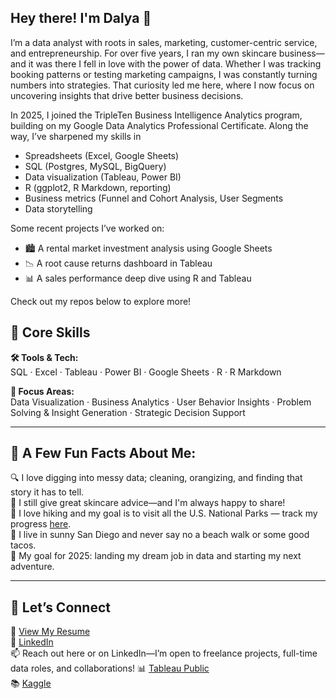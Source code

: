 
## Hey there! I'm Dalya 👋  
I’m a data analyst with roots in sales, marketing, customer-centric service, and entrepreneurship. For over five years, I ran my own skincare business—and it was there I fell in love with the power of data. Whether I was tracking booking patterns or testing marketing campaigns, I was constantly turning numbers into strategies. That curiosity led me here, where I now focus on uncovering insights that drive better business decisions.

In 2025, I joined the TripleTen Business Intelligence Analytics program, building on my Google Data Analytics Professional Certificate. Along the way, I’ve sharpened my skills in 
- Spreadsheets (Excel, Google Sheets)
- SQL (Postgres, MySQL, BigQuery)
- Data visualization (Tableau, Power BI)
- R (ggplot2, R Markdown, reporting)
- Business metrics (Funnel and Cohort Analysis, User Segments
- Data storytelling

Some recent projects I’ve worked on:
- 🏙 A rental market investment analysis using Google Sheets  
- 📉 A root cause returns dashboard in Tableau  
- 📊  A sales performance deep dive using R and Tableau  

Check out my repos below to explore more!

## 🧠 Core Skills

**🛠 Tools & Tech:**  
SQL · Excel · Tableau · Power BI · Google Sheets · R · R Markdown

**🎯 Focus Areas:**  
Data Visualization · Business Analytics · User Behavior Insights · Problem Solving & Insight Generation · Strategic Decision Support

---

## 🌟 A Few Fun Facts About Me:
🔍 I love digging into messy data; cleaning, orangizing, and finding that story it has to tell.  
🧴 I still give great skincare advice—and I'm always happy to share!  
🥾 I love hiking and my goal is to visit all the U.S. National Parks — track my progress [here](https://docs.google.com/spreadsheets/d/1VDDw3-1zhw2NjY6rrrNf8q9w6yQAWvsmrmPZ9CF-Zac/edit?usp=sharing).  
🌮 I live in sunny San Diego and never say no a beach walk or some good tacos.  
🚀 My goal for 2025: landing my dream job in data and starting my next adventure.

---

## 🔗 Let’s Connect

📄 [View My Resume](https://docs.google.com/document/d/1__BjBZNdEdzZwglkZYnPurL69lSgW1B4-WJvTYCPRB4/edit?usp=sharing)  
💼 [LinkedIn](https://www.linkedin.com/in/dalyasohl/)  
📫 Reach out here or on LinkedIn—I’m open to freelance projects, full-time data roles, and collaborations!
📊 [Tableau Public](https://public.tableau.com/app/profile/dalya.s/vizzes)  
📚 [Kaggle](https://www.kaggle.com/dalyas)
